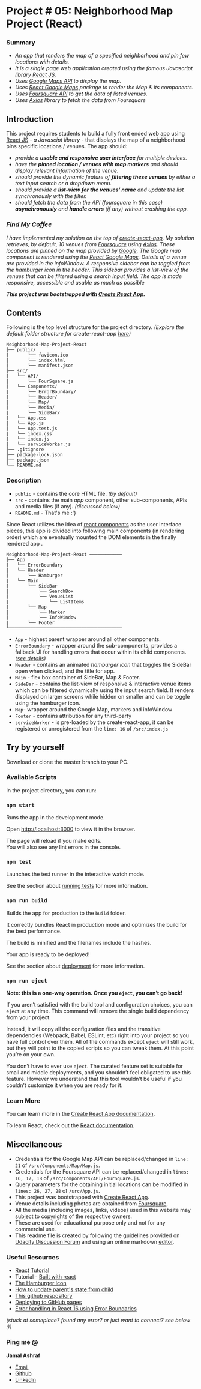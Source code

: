 # Project # 05: Neighborhood Map Project (React)


### Summary

-   *An app that renders the map of a specified neighborhood and pin few locations with details.*
-   *It is a single page web application created using the famous Javascript library [React JS](https://reactjs.org/).*
-   *Uses [Google Maps API](https://cloud.google.com/maps-platform/) to display the map.*
-   *Uses [React Google Maps](https://tomchentw.github.io/react-google-maps/) package to render the Map & its components.*
-   *Uses [Foursquare API](https://developer.foursquare.com/) to get the data of listed venues.*
-   *Uses [Axios](https://github.com/axios/axios) library to fetch the data from Foursquare*


## Introduction
This project requires students to build a fully front ended web app using [React JS](https://reactjs.org/) - *a Javascipt library* - that displays the map of a neighborhood pins specific locations / venues. The app should:

* *provide a **usable and responsive user interface** for multiple devices.*
* *have the **pinned location / venues with map markers** and should display relevant information of the venue.*
* *should provide the dynamic feature of **filtering these venues** by either a text input search or a dropdown menu.*
*  *should provide a **list-view for the venues' name** and update the list synchronously with the filter.*
* *should fetch the data from the API (foursquare in this case) **asynchronously** and **handle errors** (if any)  without crashing the app.*



### *Find My Coffee*
*I have implemented my solution on the top of [create-react-app](https://github.com/facebook/create-react-app). My solution retrieves, by default, 10 venues from [Foursquare](https://developer.foursquare.com/) using [Axios](https://github.com/axios/axios). These locations are pinned on the map provided by [Google](https://cloud.google.com/maps-platform/). The Google map component is rendered using the [React Google Maps](https://tomchentw.github.io/react-google-maps/). Details of a venue are provided in the infoWindow.*
*A responsive sidebar can be toggled from the hamburger icon in the header. This sidebar provides a list-view of the venues that can be filtered using a search input field. The app is made responsive, accessible and usable as much as possible*

***This project was bootstrapped with [Create React App](https://github.com/facebook/create-react-app).***

## Contents
Following is the top level structure for the project directory.
*(Explore the default folder structure for create-react-app [here](https://facebook.github.io/create-react-app/docs/folder-structure))*
```
Neighborhood-Map-Project-React
├── public/
|		└── favicon.ico
|		└── index.html
|		└── manifest.json
├── src/
|	└── API/
|		└── FourSquare.js
|	└── Components/
|		└── ErrorBoundary/
|		└── Header/
|		└── Map/
|		└── Media/
|		└── SideBar/
|	└── App.css
|	└── App.js
|	└── App.test.js
|	└── index.css
|	└── index.js
|	└── serviceWorker.js
├── .gitignore
├── package-lock.json
├── package.json
└── README.md
```
### Description
* `public` - contains the core HTML file. *(by default)*
* `src` - contains the main *app* component, other sub-components, APIs and  media files (if any). *(discussed below)*
* `README.md` - That's me :')

Since React utilizes the idea of [react components](https://reactjs.org/docs/react-component.html) as the user interface pieces, this app is divided into following main components (in rendering order) which are eventually mounted the DOM elements in the finally rendered app .
```
Neighborhood-Map-Project-React ────────────
├── App
|	└── ErrorBoundary
|	└── Header
|		└── Hamburger
|	└── Main
|		└── SideBar
|			└── SearchBox
|			└── VenueList
|				└── ListItems
|		└── Map
|			└── Marker
|			└── InfoWindow
|		└── Footer
└──────────────────────────────────────────
```
* `App` - highest parent wrapper around all other components.
*  `ErrorBoundary` - wrapper around the sub-components, provides a fallback UI for handling errors that occur within its child components. *([see details](https://reactjs.org/docs/error-boundaries.html))*
* `Header` - contains an animated *hamburger icon* that toggles the SideBar open when clicked, and the title for app.
* `Main` - flex box container of SideBar, Map & Footer.
* `SideBar` - contains the list-view of responsive & interactive venue items which can be filtered dynamically using the input search field. It renders displayed on larger screens while hidden on smaller and can be toggle using the hamburger icon. 
* `Map`- wrapper around the Google Map, markers and infoWindow
* `Footer` - contains attribution for any third-party
* `serviceWorker` - is pre-loaded by the create-react-app, it can be registered or unregistered from the `line: 16` of `/src/index.js`
## Try by yourself

Download or clone the master branch to your PC.
### Available Scripts
In the project directory, you can run:

### `npm start`
Runs the app in the development mode.<br>

Open [http://localhost:3000](http://localhost:3000) to view it in the browser.

The page will reload if you make edits.<br>
You will also see any lint errors in the console.

### `npm test`
Launches the test runner in the interactive watch mode.<br>

See the section about [running tests](https://facebook.github.io/create-react-app/docs/running-tests) for more information.

### `npm run build`
Builds the app for production to the `build` folder.<br>

It correctly bundles React in production mode and optimizes the build for the best performance.

The build is minified and the filenames include the hashes.<br>

Your app is ready to be deployed!

See the section about [deployment](https://facebook.github.io/create-react-app/docs/deployment) for more information.

### `npm run eject`

**Note: this is a one-way operation. Once you `eject`, you can’t go back!**

If you aren’t satisfied with the build tool and configuration choices, you can `eject` at any time. This command will remove the single build dependency from your project.

Instead, it will copy all the configuration files and the transitive dependencies (Webpack, Babel, ESLint, etc) right into your project so you have full control over them. All of the commands except `eject` will still work, but they will point to the copied scripts so you can tweak them. At this point you’re on your own.

You don’t have to ever use `eject`. The curated feature set is suitable for small and middle deployments, and you shouldn’t feel obligated to use this feature. However we understand that this tool wouldn’t be useful if you couldn’t customize it when you are ready for it.

### Learn More

You can learn more in the [Create React App documentation](https://facebook.github.io/create-react-app/docs/getting-started).

To learn React, check out the [React documentation](https://reactjs.org/).

## Miscellaneous

* Credentials for the Google Map API can be replaced/changed in `line: 21` of `/src/Components/Map/Map.js`.
* Credentials for the Foursquare API can be replaced/changed in `lines: 16, 17, 18` of `/src/Components/API/FourSquare.js`.
* Query parameters for the obtaining initial locations can be modified in `lines: 26, 27, 28` of `/src/App.js`.
* This project was bootstrapped with [Create React App](https://github.com/facebook/create-react-app).
* Venue details including photos are obtained from [Foursquare](https://developer.foursquare.com/).
* All the media (including images, links, videos) used in this website may subject to copyrights of the respective owners.
* These are used for educational purpose only and not for any commercial use.
* This readme file is created by following the guidelines provided on [Udacity Discussion Forum](https://discussions.udacity.com/t/movie-trailer-website-checklist-read-this-before-you-submit-your-project/39852) and using an online markdown [editor](https://stackedit.io/).

### Useful Resources
* [React Tutorial](https://reactjs.org/tutorial/tutorial.html)
* Tutorial - [Built with react](http://buildwithreact.com/tutorial/jsx)
* [The Hamburger Icon](https://github.com/jonsuh/hamburgers)
* [How to update parent's state from child](https://stackoverflow.com/questions/35537229/how-to-update-parents-state-in-react)
* [This github respository](https://github.com/Jlevett/Neighborhood-Map-React)
* [Deploying to GitHub pages](https://codeburst.io/deploy-react-to-github-pages-to-create-an-amazing-website-42d8b09cd4d)
* [Error handling in React 16 using Error Boundaries](https://scotch.io/tutorials/error-handling-in-react-16-using-error-boundaries)

_(stuck at someplace? found any error? or just want to connect? see below :))_

### Ping me @

**Jamal Ashraf**

-   [Email](mailto:jamal8548@gmail.com)
-   [Github](https://github.com/Jamal8548)
-   [Linkedin](https://www.linkedin.com/in/jamal-ashraf-231906196/)
